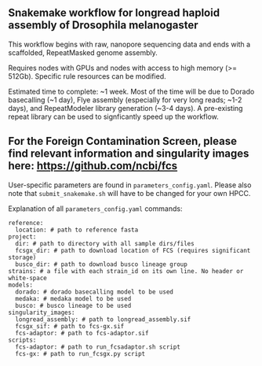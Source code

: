 ## Snakemake workflow for longread haploid assembly of Drosophila melanogaster

This workflow begins with raw, nanopore sequencing data and ends with a scaffolded, RepeatMasked genome assembly.

Requires nodes with GPUs and nodes with access to high memory (>= 512Gb). Specific rule resources can be modified.

Estimated time to complete: ~1 week. Most of the time will be due to Dorado basecalling (~1 day), Flye assembly (especially for very long reads; ~1-2 days), and RepeatModeler library generation (~3-4 days). A pre-existing repeat library can be used to signficantly speed up the workflow.

For the Foreign Contamination Screen, please find relevant information and singularity images here: https://github.com/ncbi/fcs
---
User-specific parameters are found in `parameters_config.yaml`. Please also note that `submit_snakemake.sh` will have to be changed for your own HPCC.

Explanation of all `parameters_config.yaml` commands:
```
reference:
  location: # path to reference fasta
project:
  dir: # path to directory with all sample dirs/files
  fcsgx_dir: # path to download location of FCS (requires significant storage)
  busco_dir: # path to download busco lineage group
strains: # a file with each strain_id on its own line. No header or white-space
models: 
  dorado: # dorado basecalling model to be used
  medaka: # medaka model to be used
  busco: # busco lineage to be used
singularity_images:
  longread_assembly: # path to longread_assembly.sif
  fcsgx_sif: # path to fcs-gx.sif
  fcs-adaptor: # path to fcs-adaptor.sif
scripts:
  fcs-adaptor: # path to run_fcsadaptor.sh script
  fcs-gx: # path to run_fcsgx.py script
```
